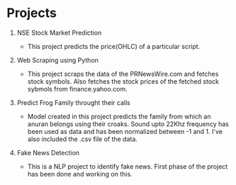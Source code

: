 # Projects
  1.  NSE Stock Market Prediction
      * This project predicts the price(OHLC) of a particular script.

  2. Web Scraping using Python
      * This project scraps the data of the PRNewsWire.com and fetches stock symbols. Also fetches the stock prices of the fetched stock sybmols from finance.yahoo.com.
     
  3. Predict Frog Family throught their calls
      * Model created in this project predicts the family from which an anuran belongs using their croaks. Sound upto 22Khz frequency has been used as data and has been normalized between -1 and 1. I've also included the .csv file of the data.

  4. Fake News Detection
      * This is a NLP project to identify fake news. First phase of the project has been done and working on this.
